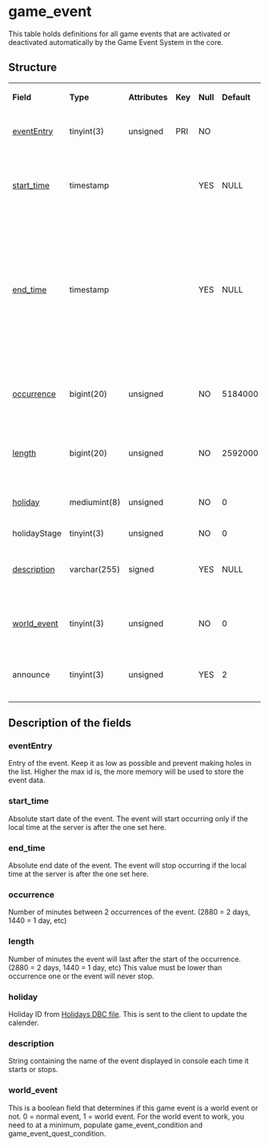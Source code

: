 # game\_event

This table holds definitions for all game events that are activated or deactivated automatically by the Game Event System in the core.

## Structure

<table>
<tbody>
<tr>
<td><p><strong>Field</strong></p></td>
<td><p><strong>Type</strong></p></td>
<td><p><strong>Attributes</strong></p></td>
<td><p><strong>Key</strong></p></td>
<td><p><strong>Null</strong></p></td>
<td><p><strong>Default</strong></p></td>
<td><p><strong>Extra</strong></p></td>
<td><p><strong>Comment</strong></p></td>
</tr>
<tr>
<td><p><a href="#evententry">eventEntry</a></p></td>
<td><p>tinyint(3)</p></td>
<td><p>unsigned</p></td>
<td><p>PRI</p></td>
<td><p>NO</p></td>
<td><p><br />
</p></td>
<td><p>Unique</p></td>
<td><p>Entry of the game event</p></td>
</tr>
<tr>
<td><p><a href="#start_time">start_time</a></p></td>
<td><p>timestamp</p></td>
<td><p><br />
</p></td>
<td><p><br />
</p></td>
<td><p>YES</p></td>
<td><p>NULL</p></td>
<td><p><br />
</p></td>
<td><p>Absolute start date, the event will never start before</p></td>
</tr>
<tr>
<td><p><a href="#end_time">end_time</a></p></td>
<td><p>timestamp</p></td>
<td><p><br />
</p></td>
<td><p><br />
</p></td>
<td><p>YES</p></td>
<td><p>NULL</p></td>
<td><p><br />
</p></td>
<td><p>Absolute end date, the event will never start after; if NULL it will be implicitly set to 2 years in the future on each server start</p></td>
</tr>
<tr>
<td><p><a href="#occurrence">occurrence</a></p></td>
<td><p>bigint(20)</p></td>
<td><p>unsigned</p></td>
<td><p><br />
</p></td>
<td><p>NO</p></td>
<td><p>5184000</p></td>
<td><p><br />
</p></td>
<td><p>Delay in minutes between occurrences of the event</p></td>
</tr>
<tr>
<td><p><a href="#length">length</a></p></td>
<td><p>bigint(20)</p></td>
<td><p>unsigned</p></td>
<td><p><br />
</p></td>
<td><p>NO</p></td>
<td><p>2592000</p></td>
<td><p><br />
</p></td>
<td><p>Length in minutes of the event</p></td>
</tr>
<tr>
<td><p><a href="#holiday">holiday</a></p></td>
<td><p>mediumint(8)</p></td>
<td><p>unsigned</p></td>
<td><p><br />
</p></td>
<td><p>NO</p></td>
<td><p>0</p></td>
<td><p><br />
</p></td>
<td><p>Client side holiday id (from dbc)</p></td>
</tr>
<tr>
<td>holidayStage</td>
<td>tinyint(3)</td>
<td>unsigned</td>
<td><br />
</td>
<td>NO</td>
<td>0</td>
<td><br />
</td>
<td>?</td>
</tr>
<tr>
<td><p><a href="#description">description</a></p></td>
<td><p>varchar(255)</p></td>
<td><p>signed</p></td>
<td><p><br />
</p></td>
<td><p>YES</p></td>
<td><p>NULL</p></td>
<td><p><br />
</p></td>
<td><p>Description of the event displayed in console</p></td>
</tr>
<tr>
<td><p><a href="#world_event">world_event</a></p></td>
<td><p>tinyint(3)</p></td>
<td><p>unsigned</p></td>
<td><p><br />
</p></td>
<td><p>NO</p></td>
<td><p>0</p></td>
<td><p><br />
</p></td>
<td><p>0 if normal event, 1 if world event</p></td>
</tr>
<tr>
<td>announce</td>
<td>tinyint(3)</td>
<td>unsigned</td>
<td><br />
</td>
<td>YES</td>
<td>2</td>
<td><br />
</td>
<td>0 dont announce, 1 announce, 2 value from config</td>
</tr>
</tbody>
</table>

## Description of the fields

### eventEntry

Entry of the event. Keep it as low as possible and prevent making holes in the list. Higher the max id is, the more memory will be used to store the event data.

### start\_time

Absolute start date of the event. The event will start occurring only if the local time at the server is after the one set here.

### end\_time

Absolute end date of the event. The event will stop occurring if the local time at the server is after the one set here.

### occurrence

Number of minutes between 2 occurrences of the event. (2880 = 2 days, 1440 = 1 day, etc)

### length

Number of minutes the event will last after the start of the occurrence. (2880 = 2 days, 1440 = 1 day, etc)
This value must be lower than occurrence one or the event will never stop.

### holiday

Holiday ID from [Holidays DBC file](../../dbc/Holidays.md). This is sent to the client to update the calender.

### description

String containing the name of the event displayed in console each time it starts or stops.

### world\_event

This is a boolean field that determines if this game event is a world event or not. 0 = normal event, 1 = world event. For the world event to work, you need to at a minimum, populate game\_event\_condition and game\_event\_quest\_condition.
